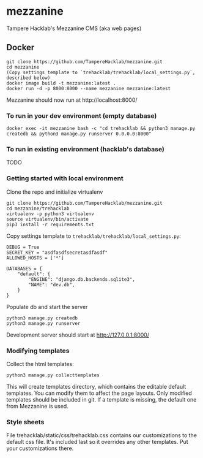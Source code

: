 # mezzanine

Tampere Hacklab's Mezzanine CMS (aka web pages)

## Docker ##

```
git clone https://github.com/TampereHacklab/mezzanine.git
cd mezzanine
(Copy settings template to `trehacklab/trehacklab/local_settings.py`, described below)
docker image build -t mezzanine:latest .
docker run -d -p 8000:8000 --name mezzanine mezzanine:latest
```

Mezzanine should now run at http://localhost:8000/

### To run in your dev environment (empty database) ###

```
docker exec -it mezzanine bash -c "cd trehacklab && python3 manage.py createdb && python3 manage.py runserver 0.0.0.0:8000"
```

### To run in existing environment (hacklab's database) ###

TODO

### Getting started with local environment

Clone the repo and initialize virtualenv
```
git clone https://github.com/TampereHacklab/mezzanine.git
cd mezzanine/trehacklab
virtualenv -p python3 virtualenv
source virtualenv/bin/activate
pip3 install -r requirements.txt
```

Copy settings template to `trehacklab/trehacklab/local_settings.py`:

```
DEBUG = True
SECRET_KEY = "asdfasdfsecretasdfasdf"
ALLOWED_HOSTS = ['*']

DATABASES = {
    "default": {
        "ENGINE": "django.db.backends.sqlite3",
        "NAME": "dev.db",
    }
}
```

Populate db and start the server
```
python3 manage.py createdb
python3 manage.py runserver
```
Development server should start at http://127.0.0.1:8000/

### Modifying templates

Collect the html templates:

```
python3 manage.py collecttemplates
```

This will create templates directory, which contains the editable
default templates. You can modify them to affect the page
layouts. Only modified templates should be included in git.
If a template is missing, the default one from Mezzanine is
used.


### Style sheets

File trehacklab/static/css/trehacklab.css contains our customizations
to the default css file. It's included last so it overrides any other
templates. Put your customizations there.

